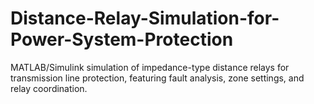 # Distance-Relay-Simulation-for-Power-System-Protection
MATLAB/Simulink simulation of impedance-type distance relays for transmission line protection, featuring fault analysis, zone settings, and relay coordination.
